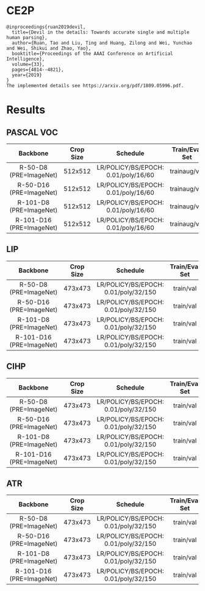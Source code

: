 # CE2P
```
@inproceedings{ruan2019devil,
  title={Devil in the details: Towards accurate single and multiple human parsing},
  author={Ruan, Tao and Liu, Ting and Huang, Zilong and Wei, Yunchao and Wei, Shikui and Zhao, Yao},
  booktitle={Proceedings of the AAAI Conference on Artificial Intelligence},
  volume={33},
  pages={4814--4821},
  year={2019}
}
The implemented details see https://arxiv.org/pdf/1809.05996.pdf.
```


# Results

## PASCAL VOC
| Backbone                 | Crop Size  | Schedule                             | Train/Eval Set  | mIoU   | Download    |
| :-:                      | :-:        | :-:                                  | :-:             | :-:    | :-:         |
| R-50-D8 (PRE=ImageNet)   | 512x512    | LR/POLICY/BS/EPOCH: 0.01/poly/16/60  | trainaug/val    | 75.69% | -           |
| R-50-D16 (PRE=ImageNet)  | 512x512    | LR/POLICY/BS/EPOCH: 0.01/poly/16/60  | trainaug/val    | 74.58% | -           |
| R-101-D8 (PRE=ImageNet)  | 512x512    | LR/POLICY/BS/EPOCH: 0.01/poly/16/60  | trainaug/val    | 77.77% | -           |
| R-101-D16 (PRE=ImageNet) | 512x512    | LR/POLICY/BS/EPOCH: 0.01/poly/16/60  | trainaug/val    | 76.84% | -           |

## LIP
| Backbone                 | Crop Size  | Schedule                             | Train/Eval Set  | mIoU   | Download    |
| :-:                      | :-:        | :-:                                  | :-:             | :-:    | :-:         |
| R-50-D8 (PRE=ImageNet)   | 473x473    | LR/POLICY/BS/EPOCH: 0.01/poly/32/150 | train/val       | 52.42% | -           |
| R-50-D16 (PRE=ImageNet)  | 473x473    | LR/POLICY/BS/EPOCH: 0.01/poly/32/150 | train/val       | 51.98% | -           |
| R-101-D8 (PRE=ImageNet)  | 473x473    | LR/POLICY/BS/EPOCH: 0.01/poly/32/150 | train/val       | 54.79% | -           |
| R-101-D16 (PRE=ImageNet) | 473x473    | LR/POLICY/BS/EPOCH: 0.01/poly/32/150 | train/val       | 54.02% | -           |

## CIHP
| Backbone                 | Crop Size  | Schedule                             | Train/Eval Set  | mIoU   | Download    |
| :-:                      | :-:        | :-:                                  | :-:             | :-:    | :-:         |
| R-50-D8 (PRE=ImageNet)   | 473x473    | LR/POLICY/BS/EPOCH: 0.01/poly/32/150 | train/val       | 61.15% | -           |
| R-50-D16 (PRE=ImageNet)  | 473x473    | LR/POLICY/BS/EPOCH: 0.01/poly/32/150 | train/val       | 60.15% | -           |
| R-101-D8 (PRE=ImageNet)  | 473x473    | LR/POLICY/BS/EPOCH: 0.01/poly/32/150 | train/val       | 63.83% | -           |
| R-101-D16 (PRE=ImageNet) | 473x473    | LR/POLICY/BS/EPOCH: 0.01/poly/32/150 | train/val       | 62.25% | -           |

## ATR
| Backbone                 | Crop Size  | Schedule                             | Train/Eval Set  | mIoU   | Download    |
| :-:                      | :-:        | :-:                                  | :-:             | :-:    | :-:         |
| R-50-D8 (PRE=ImageNet)   | 473x473    | LR/POLICY/BS/EPOCH: 0.01/poly/32/150 | train/val       | 78.02% | -           |
| R-50-D16 (PRE=ImageNet)  | 473x473    | LR/POLICY/BS/EPOCH: 0.01/poly/32/150 | train/val       | 77.62% | -           |
| R-101-D8 (PRE=ImageNet)  | 473x473    | LR/POLICY/BS/EPOCH: 0.01/poly/32/150 | train/val       | 78.57% | -           |
| R-101-D16 (PRE=ImageNet) | 473x473    | LR/POLICY/BS/EPOCH: 0.01/poly/32/150 | train/val       | 78.25% | -           |